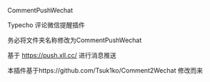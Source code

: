 CommentPushWechat

Typecho 评论微信提醒插件

务必将文件夹名称修改为CommentPushWechat

基于 https://push.xll.cc/ 进行消息推送

本插件基于https://github.com/Tsuk1ko/Comment2Wechat 修改而来







